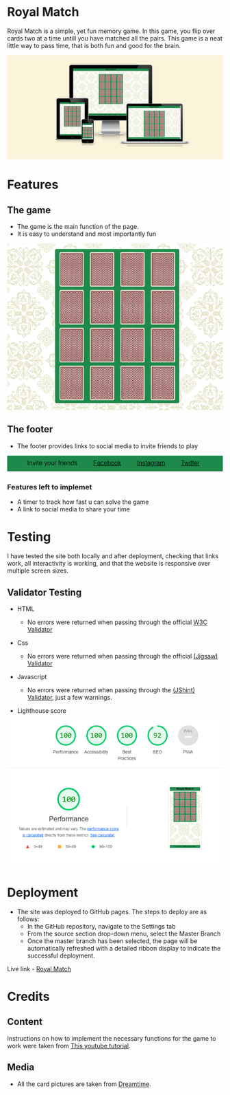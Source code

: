# Royal Match
Royal Match is a simple, yet fun memory game. In this game, you flip over cards two at a time untill you have matched all the pairs. This game is a neat little way to pass time, that is both fun and good for the brain.

![Mockup picture on different screen types](assets/readme-images/mockup.png)

# Features

## The game

* The game is the main function of the page. 
* It is easy to understand and most importantly fun
  
![Screenshot of game](assets/readme-images/game.png)

## The footer

* The footer provides links to social media to invite friends to play

![Screenshot of footer](assets/readme-images/footer.png)

### Features left to implemet

* A timer to track how fast u can solve the game
* A link to social media to share your time

# Testing
I have tested the site both locally and after deployment, checking that links work, all interactivity is working, and that the website is responsive over multiple screen sizes.

## Validator Testing

* HTML
  - No errors were returned when passing through the official [W3C Validator](https://validator.w3.org/#validate_by_input)

* Css
  - No errors were returned when passing through the official [(Jigsaw) Validator](https://jigsaw.w3.org/css-validator/#validate_by_input)

* Javascript
  - No errors were returned when passing through the [(JShint) Validator](https://jshint.com/), just a few warnings.

* Lighthouse score
  
![](assets/readme-images/lighthouse-score.png)

# Deployment

* The site was deployed to GitHub pages. The steps to deploy are as follows:
  * In the GitHub repository, navigate to the Settings tab
  * From the source section drop-down menu, select the Master Branch
  * Once the master branch has been selected, the page will be automatically refreshed with a detailed ribbon display to indicate the successful deployment.

Live link - [Royal Match](https://justinfourie1993.github.io/Royal-Match/)

# Credits

## Content
 Instructions on how to implement the necessary functions for the game to work were taken from [This youtube tutorial](https://www.youtube.com/watch?v=DABkhfsBAWw&t=1553s).

 ## Media
 * All the card pictures are taken from [Dreamtime](https://www.dreamstime.com/).
  